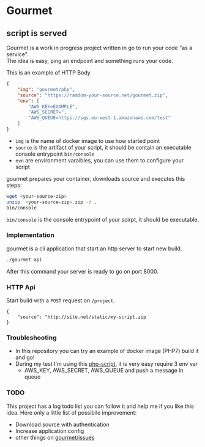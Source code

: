 # Gourmet
## script is served
Gourmet is a work in progress project written in go to run your code "as a service".  
The idea is easy, ping an endpoint and something runs your code.

This is an example of HTTP Body
```json
{
    "img": "gourmet/php",
    "source": "https://ramdom-your-source.net/gourmet.zip",
    "env": [
        "AWS_KEY=EXAMPLE",
        "AWS_SECRET=",
        "AWS_QUEUE=https://sqs.eu-west-1.amazonaws.com/test"
    ]
}
```

* `img` is the name of docker image to use how started point
* `source` is the artifact of your script, it should be contain an executable console entrypoint `bin/console`
* `evn` are environment varaibles, you can use them to configure your script

gourmet prepares your container, downloads source and executes this steps:
```bash
wget <your-source-zip>
unzip  <your-source-zip>.zip -d .
bin/console
```

`bin/console` is the console entrypoint of your scirpt, it should be executable.

### Implementation
gourmet is a cli application that start an http server to start new build.

```bash
./gourmet api
```
After this command your server is ready to go on port 8000.

### HTTP Api

Start build with a `POST` request on `/project`.
```
{
    "source": "http://site.net/static/my-script.zip
}
```

### Troubleshooting
* In this repository you can try an example of docker image (PHP7) build it and go!
* During my test I'm using this [php-script](https://github.com/gianarb/gourmet-php-example), it is very easy require 3 env var
    * AWS_KEY, AWS_SECRET, AWS_QUEUE and push a message in queue

### TODO
This project has a log todo list you can follow it and help me if you like this idea.
Here only a little list of possibile improvement:

* Download source with authentication
* Increase application config
* other things on [gourmet/issues](https://github.com/gianarb/gourmet/issues)

